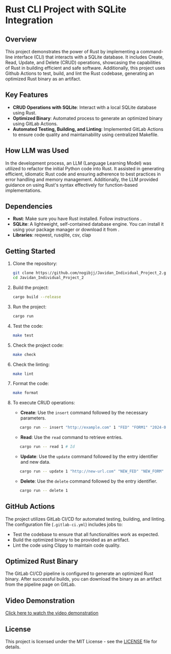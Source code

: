 
# Rust CLI Project with SQLite Integration

## Overview
This project demonstrates the power of Rust by implementing a command-line interface (CLI) that interacts with a SQLite database. It includes Create, Read, Update, and Delete (CRUD) operations, showcasing the capabilities of Rust in building efficient and safe software. Additionally, this project uses Github Actions to test, build, and lint the Rust codebase, generating an optimized Rust binary as an artifact.

## Key Features
- **CRUD Operations with SQLite**: Interact with a local SQLite database using Rust.
- **Optimized Binary**: Automated process to generate an optimized binary using GitLab Actions.
- **Automated Testing, Building, and Linting**: Implemented GitLab Actions to ensure code quality and maintainability using centralized Makefile.

## How LLM was Used
In the development process, an LLM (Language Learning Model) was utilized to refactor the initial Python code into Rust. It assisted in generating efficient, idiomatic Rust code and ensuring adherence to best practices in error handling and memory management. Additionally, the LLM provided guidance on using Rust's syntax effectively for function-based implementations.

## Dependencies
- **Rust**: Make sure you have Rust installed. Follow instructions .
- **SQLite**: A lightweight, self-contained database engine. You can install it using your package manager or download it from .
- **Libraries**: reqwest, rusqlite, csv, clap


## Getting Started
1. Clone the repository:
   ```bash
   git clone https://github.com/nogibjj/Javidan_Individual_Project_2.git
   cd Javidan_Individual_Project_2
   ```

2. Build the project:
   ```bash
   cargo build --release
   ```

3. Run the project:
   ```bash
   cargo run
   ```

4. Test the code:
   ```bash
   make test
   ```

5. Check the project code:
   ```bash
   make check
   ```
6. Check the linting:
   ```bash
   make lint
   ```

7. Format the code:
   ```bash
   make format
   ```

8. To execute CRUD operations:
   - **Create**: Use the `insert` command followed by the necessary parameters.
   ```bash
      cargo run -- insert "http://example.com" 1 "FED" "FORM1" "2024-01-01"
   ```

   - **Read**: Use the `read` command to retrieve entries.
   ```bash
      cargo run -- read 1 # Id
   ```
   - **Update**: Use the `update` command followed by the entry identifier and new data.
   ```bash
      cargo run -- update 1 "http://new-url.com" "NEW_FED" "NEW_FORM" "2024-12-31"
   ```

   - **Delete**: Use the `delete` command followed by the entry identifier.
   ```bash
      cargo run -- delete 1
   ```

## GitHub Actions
The project utilizes GitLab CI/CD for automated testing, building, and linting. The configuration file (`.gitlab-ci.yml`) includes jobs to:
- Test the codebase to ensure that all functionalities work as expected.
- Build the optimized binary to be provided as an artifact.
- Lint the code using Clippy to maintain code quality.

## Optimized Rust Binary
The GitLab CI/CD pipeline is configured to generate an optimized Rust binary. After successful builds, you can download the binary as an artifact from the pipeline page on GitLab.

## Video Demonstration
[Click here to watch the video demonstration](https://www.youtube.com/your-demo-link) 


## License
This project is licensed under the MIT License - see the [LICENSE](./LICENSE) file for details.
